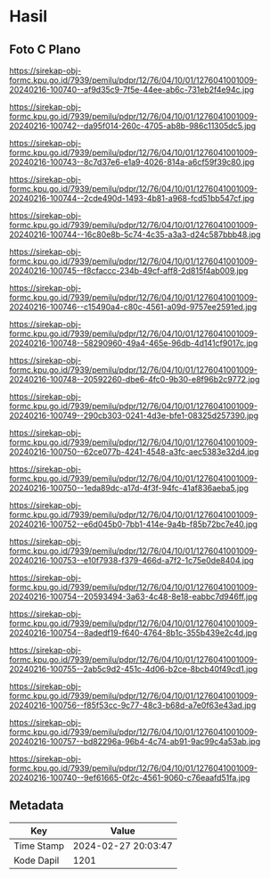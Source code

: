 # Hasil

## Foto C Plano

https://sirekap-obj-formc.kpu.go.id/7939/pemilu/pdpr/12/76/04/10/01/1276041001009-20240216-100740--af9d35c9-7f5e-44ee-ab6c-731eb2f4e94c.jpg

https://sirekap-obj-formc.kpu.go.id/7939/pemilu/pdpr/12/76/04/10/01/1276041001009-20240216-100742--da95f014-260c-4705-ab8b-986c11305dc5.jpg

https://sirekap-obj-formc.kpu.go.id/7939/pemilu/pdpr/12/76/04/10/01/1276041001009-20240216-100743--8c7d37e6-e1a9-4026-814a-a6cf59f39c80.jpg

https://sirekap-obj-formc.kpu.go.id/7939/pemilu/pdpr/12/76/04/10/01/1276041001009-20240216-100744--2cde490d-1493-4b81-a968-fcd51bb547cf.jpg

https://sirekap-obj-formc.kpu.go.id/7939/pemilu/pdpr/12/76/04/10/01/1276041001009-20240216-100744--16c80e8b-5c74-4c35-a3a3-d24c587bbb48.jpg

https://sirekap-obj-formc.kpu.go.id/7939/pemilu/pdpr/12/76/04/10/01/1276041001009-20240216-100745--f8cfaccc-234b-49cf-aff8-2d815f4ab009.jpg

https://sirekap-obj-formc.kpu.go.id/7939/pemilu/pdpr/12/76/04/10/01/1276041001009-20240216-100746--c15490a4-c80c-4561-a09d-9757ee2591ed.jpg

https://sirekap-obj-formc.kpu.go.id/7939/pemilu/pdpr/12/76/04/10/01/1276041001009-20240216-100748--58290960-49a4-465e-96db-4d141cf9017c.jpg

https://sirekap-obj-formc.kpu.go.id/7939/pemilu/pdpr/12/76/04/10/01/1276041001009-20240216-100748--20592260-dbe6-4fc0-9b30-e8f96b2c9772.jpg

https://sirekap-obj-formc.kpu.go.id/7939/pemilu/pdpr/12/76/04/10/01/1276041001009-20240216-100749--290cb303-0241-4d3e-bfe1-08325d257390.jpg

https://sirekap-obj-formc.kpu.go.id/7939/pemilu/pdpr/12/76/04/10/01/1276041001009-20240216-100750--62ce077b-4241-4548-a3fc-aec5383e32d4.jpg

https://sirekap-obj-formc.kpu.go.id/7939/pemilu/pdpr/12/76/04/10/01/1276041001009-20240216-100750--1eda89dc-a17d-4f3f-94fc-41af836aeba5.jpg

https://sirekap-obj-formc.kpu.go.id/7939/pemilu/pdpr/12/76/04/10/01/1276041001009-20240216-100752--e6d045b0-7bb1-414e-9a4b-f85b72bc7e40.jpg

https://sirekap-obj-formc.kpu.go.id/7939/pemilu/pdpr/12/76/04/10/01/1276041001009-20240216-100753--e10f7938-f379-466d-a7f2-1c75e0de8404.jpg

https://sirekap-obj-formc.kpu.go.id/7939/pemilu/pdpr/12/76/04/10/01/1276041001009-20240216-100754--20593494-3a63-4c48-8e18-eabbc7d946ff.jpg

https://sirekap-obj-formc.kpu.go.id/7939/pemilu/pdpr/12/76/04/10/01/1276041001009-20240216-100754--8adedf19-f640-4764-8b1c-355b439e2c4d.jpg

https://sirekap-obj-formc.kpu.go.id/7939/pemilu/pdpr/12/76/04/10/01/1276041001009-20240216-100755--2ab5c9d2-451c-4d06-b2ce-8bcb40f49cd1.jpg

https://sirekap-obj-formc.kpu.go.id/7939/pemilu/pdpr/12/76/04/10/01/1276041001009-20240216-100756--f85f53cc-9c77-48c3-b68d-a7e0f63e43ad.jpg

https://sirekap-obj-formc.kpu.go.id/7939/pemilu/pdpr/12/76/04/10/01/1276041001009-20240216-100757--bd82296a-96b4-4c74-ab91-9ac99c4a53ab.jpg

https://sirekap-obj-formc.kpu.go.id/7939/pemilu/pdpr/12/76/04/10/01/1276041001009-20240216-100740--9ef61665-0f2c-4561-9060-c76eaafd51fa.jpg


## Metadata

| Key        | Value               |
| ---------- | ------------------- |
| Time Stamp | 2024-02-27 20:03:47 |
| Kode Dapil | 1201                |



